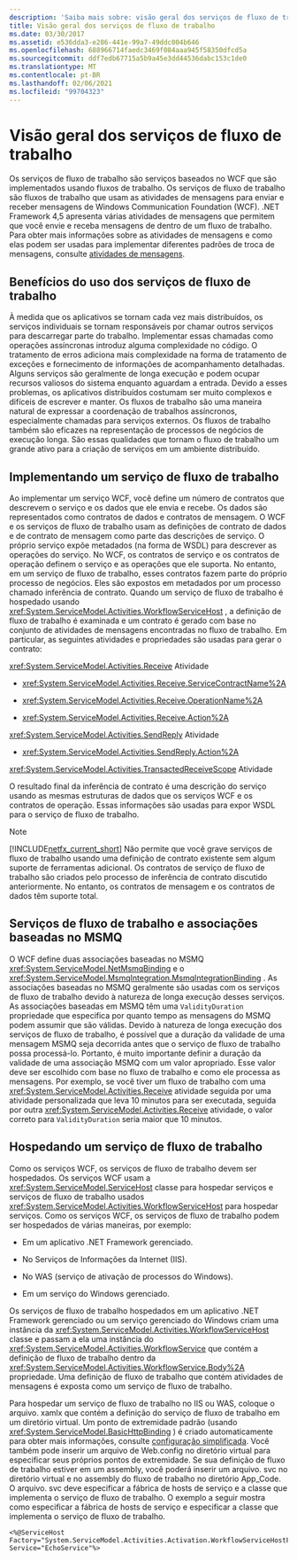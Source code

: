 ```yaml
---
description: 'Saiba mais sobre: visão geral dos serviços de fluxo de trabalho'
title: Visão geral dos serviços de fluxo de trabalho
ms.date: 03/30/2017
ms.assetid: e536dda3-e286-441e-99a7-49ddc004b646
ms.openlocfilehash: 688966714faedc3469f084aaa945f58350dfcd5a
ms.sourcegitcommit: ddf7edb67715a5b9a45e3dd44536dabc153c1de0
ms.translationtype: MT
ms.contentlocale: pt-BR
ms.lasthandoff: 02/06/2021
ms.locfileid: "99704323"
---
```

# <a name="workflow-services-overview"></a>Visão geral dos serviços de fluxo de trabalho

Os serviços de fluxo de trabalho são serviços baseados no WCF que são implementados usando fluxos de trabalho. Os serviços de fluxo de trabalho são fluxos de trabalho que usam as atividades de mensagens para enviar e receber mensagens de Windows Communication Foundation (WCF). .NET Framework 4,5 apresenta várias atividades de mensagens que permitem que você envie e receba mensagens de dentro de um fluxo de trabalho. Para obter mais informações sobre as atividades de mensagens e como elas podem ser usadas para implementar diferentes padrões de troca de mensagens, consulte [atividades de mensagens](messaging-activities.md).

## <a name="benefits-of-using-workflow-services"></a>Benefícios do uso dos serviços de fluxo de trabalho

À medida que os aplicativos se tornam cada vez mais distribuídos, os serviços individuais se tornam responsáveis por chamar outros serviços para descarregar parte do trabalho. Implementar essas chamadas como operações assíncronas introduz alguma complexidade no código. O tratamento de erros adiciona mais complexidade na forma de tratamento de exceções e fornecimento de informações de acompanhamento detalhadas. Alguns serviços são geralmente de longa execução e podem ocupar recursos valiosos do sistema enquanto aguardam a entrada. Devido a esses problemas, os aplicativos distribuídos costumam ser muito complexos e difíceis de escrever e manter. Os fluxos de trabalho são uma maneira natural de expressar a coordenação de trabalhos assíncronos, especialmente chamadas para serviços externos. Os fluxos de trabalho também são eficazes na representação de processos de negócios de execução longa. São essas qualidades que tornam o fluxo de trabalho um grande ativo para a criação de serviços em um ambiente distribuído.

## <a name="implementing-a-workflow-service"></a>Implementando um serviço de fluxo de trabalho

Ao implementar um serviço WCF, você define um número de contratos que descrevem o serviço e os dados que ele envia e recebe. Os dados são representados como contratos de dados e contratos de mensagem. O WCF e os serviços de fluxo de trabalho usam as definições de contrato de dados e de contrato de mensagem como parte das descrições de serviço. O próprio serviço expõe metadados (na forma de WSDL) para descrever as operações do serviço. No WCF, os contratos de serviço e os contratos de operação definem o serviço e as operações que ele suporta. No entanto, em um serviço de fluxo de trabalho, esses contratos fazem parte do próprio processo de negócios. Eles são expostos em metadados por um processo chamado inferência de contrato. Quando um serviço de fluxo de trabalho é hospedado usando <xref:System.ServiceModel.Activities.WorkflowServiceHost> , a definição de fluxo de trabalho é examinada e um contrato é gerado com base no conjunto de atividades de mensagens encontradas no fluxo de trabalho. Em particular, as seguintes atividades e propriedades são usadas para gerar o contrato:

<xref:System.ServiceModel.Activities.Receive> Atividade

- <xref:System.ServiceModel.Activities.Receive.ServiceContractName%2A>

- <xref:System.ServiceModel.Activities.Receive.OperationName%2A>

- <xref:System.ServiceModel.Activities.Receive.Action%2A>

<xref:System.ServiceModel.Activities.SendReply> Atividade

- <xref:System.ServiceModel.Activities.SendReply.Action%2A>

<xref:System.ServiceModel.Activities.TransactedReceiveScope> Atividade

O resultado final da inferência de contrato é uma descrição do serviço usando as mesmas estruturas de dados que os serviços WCF e os contratos de operação. Essas informações são usadas para expor WSDL para o serviço de fluxo de trabalho.

> [!NOTE]
> [!INCLUDE[netfx_current_short](../../../../includes/netfx-current-short-md.md)] Não permite que você grave serviços de fluxo de trabalho usando uma definição de contrato existente sem algum suporte de ferramentas adicional. Os contratos de serviço de fluxo de trabalho são criados pelo processo de inferência de contrato discutido anteriormente. No entanto, os contratos de mensagem e os contratos de dados têm suporte total.

## <a name="workflow-services-and-msmq-based-bindings"></a>Serviços de fluxo de trabalho e associações baseadas no MSMQ

O WCF define duas associações baseadas no MSMQ <xref:System.ServiceModel.NetMsmqBinding> e o <xref:System.ServiceModel.MsmqIntegration.MsmqIntegrationBinding> .  As associações baseadas no MSMQ geralmente são usadas com os serviços de fluxo de trabalho devido à natureza de longa execução desses serviços. As associações baseadas em MSMQ têm uma `ValidityDuration` propriedade que especifica por quanto tempo as mensagens do MSMQ podem assumir que são válidas. Devido à natureza de longa execução dos serviços de fluxo de trabalho, é possível que a duração da validade de uma mensagem MSMQ seja decorrida antes que o serviço de fluxo de trabalho possa processá-lo. Portanto, é muito importante definir a duração da validade de uma associação MSMQ com um valor apropriado. Esse valor deve ser escolhido com base no fluxo de trabalho e como ele processa as mensagens. Por exemplo, se você tiver um fluxo de trabalho com uma <xref:System.ServiceModel.Activities.Receive> atividade seguida por uma atividade personalizada que leva 10 minutos para ser executada, seguida por outra <xref:System.ServiceModel.Activities.Receive> atividade, o valor correto para `ValidityDuration` seria maior que 10 minutos.

## <a name="hosting-a-workflow-service"></a>Hospedando um serviço de fluxo de trabalho

Como os serviços WCF, os serviços de fluxo de trabalho devem ser hospedados. Os serviços WCF usam a <xref:System.ServiceModel.ServiceHost> classe para hospedar serviços e serviços de fluxo de trabalho usados <xref:System.ServiceModel.Activities.WorkflowServiceHost> para hospedar serviços. Como os serviços WCF, os serviços de fluxo de trabalho podem ser hospedados de várias maneiras, por exemplo:

- Em um aplicativo .NET Framework gerenciado.

- No Serviços de Informações da Internet (IIS).

- No WAS (serviço de ativação de processos do Windows).

- Em um serviço do Windows gerenciado.

Os serviços de fluxo de trabalho hospedados em um aplicativo .NET Framework gerenciado ou um serviço gerenciado do Windows criam uma instância da <xref:System.ServiceModel.Activities.WorkflowServiceHost> classe e passam a ela uma instância do <xref:System.ServiceModel.Activities.WorkflowService> que contém a definição de fluxo de trabalho dentro da <xref:System.ServiceModel.Activities.WorkflowService.Body%2A> propriedade. Uma definição de fluxo de trabalho que contém atividades de mensagens é exposta como um serviço de fluxo de trabalho.

Para hospedar um serviço de fluxo de trabalho no IIS ou WAS, coloque o arquivo. xamlx que contém a definição do serviço de fluxo de trabalho em um diretório virtual. Um ponto de extremidade padrão (usando <xref:System.ServiceModel.BasicHttpBinding> ) é criado automaticamente para obter mais informações, consulte [configuração simplificada](../simplified-configuration.md). Você também pode inserir um arquivo de Web.config no diretório virtual para especificar seus próprios pontos de extremidade. Se sua definição de fluxo de trabalho estiver em um assembly, você poderá inserir um arquivo. svc no diretório virtual e no assembly do fluxo de trabalho no diretório App_Code. O arquivo. svc deve especificar a fábrica de hosts de serviço e a classe que implementa o serviço de fluxo de trabalho. O exemplo a seguir mostra como especificar a fábrica de hosts de serviço e especificar a classe que implementa o serviço de fluxo de trabalho.

```aspx-csharp
<%@ServiceHost Factory="System.ServiceModel.Activities.Activation.WorkflowServiceHostFactory"
Service="EchoService"%>
```
